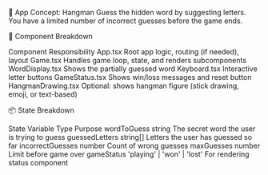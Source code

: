 🧠 App Concept: Hangman
Guess the hidden word by suggesting letters. You have a limited number of incorrect guesses before the game ends.

🧱 Component Breakdown

Component	Responsibility
App.tsx	Root app logic, routing (if needed), layout
Game.tsx	Handles game loop, state, and renders subcomponents
WordDisplay.tsx	Shows the partially guessed word
Keyboard.tsx	Interactive letter buttons
GameStatus.tsx	Shows win/loss messages and reset button
HangmanDrawing.tsx	Optional: shows hangman figure (stick drawing, emoji, or text-based)

📦 State Breakdown

State Variable	Type	Purpose
wordToGuess	string	The secret word the user is trying to guess
guessedLetters	string[]	Letters the user has guessed so far
incorrectGuesses	number	Count of wrong guesses
maxGuesses	number	Limit before game over
gameStatus	'playing' | 'won' | 'lost'	For rendering status component

